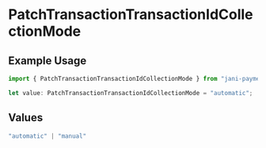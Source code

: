 # PatchTransactionTransactionIdCollectionMode

## Example Usage

```typescript
import { PatchTransactionTransactionIdCollectionMode } from "jani-payments/models/operations";

let value: PatchTransactionTransactionIdCollectionMode = "automatic";
```

## Values

```typescript
"automatic" | "manual"
```